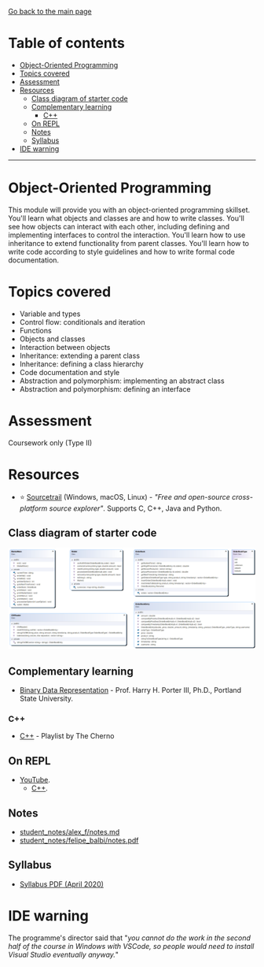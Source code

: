 [Go back to the main page](../../../README.md)

# Table of contents

- [Object-Oriented Programming](#object-oriented-programming)
- [Topics covered](#topics-covered)
- [Assessment](#assessment)
- [Resources](#resources)
  - [Class diagram of starter code](#class-diagram-of-starter-code)
  - [Complementary learning](#complementary-learning)
    - [C&#43;&#43;](#c)
  - [On REPL](#on-repl)
  - [Notes](#notes)
  - [Syllabus](#syllabus)
- [IDE warning](#ide-warning)

---

# Object-Oriented Programming

This module will provide you with an object-oriented programming
skillset. You'll learn what objects and classes are and how to
write classes. You'll see how objects can interact with each
other, including defining and implementing interfaces to control
the interaction. You'll learn how to use inheritance to extend
functionality from parent classes. You'll learn how to write
code according to style guidelines and how to write formal code
documentation.

# Topics covered

- Variable and types
- Control flow: conditionals and iteration
- Functions
- Objects and classes
- Interaction between objects
- Inheritance: extending a parent class
- Inheritance: defining a class hierarchy
- Code documentation and style
- Abstraction and polymorphism: implementing an abstract class
- Abstraction and polymorphism: defining an interface

# Assessment

Coursework only (Type II)

# Resources

- :star: [Sourcetrail](https://www.sourcetrail.com) (Windows, macOS, Linux) - _"Free and open-source cross-platform source explorer"_. Supports C, C++, Java and Python.

## Class diagram of starter code

![class diagram of starter code](./resources/class_diagram_starter_code.png)

## Complementary learning

- [Binary Data Representation](http://web.cecs.pdx.edu/~harry/videos-binary/) - Prof. Harry H. Porter III, Ph.D., Portland State University.

### C&#43;&#43;

- [C++](https://www.youtube.com/playlist?list=PLlrATfBNZ98dudnM48yfGUldqGD0S4FFb) - Playlist by The Cherno

## On REPL

- [YouTube](../../../youtube/README.md).
  - [C++](../../../youtube/README.md#c-2).

## Notes

- [student_notes/alex_f/notes.md](../../../notes/level_5/object-oriented-programming/student_notes/alex_f/notes.md)
- [student_notes/felipe_balbi/notes.pdf](../../../notes/level_5/object-oriented-programming/student_notes/felipe_balbi/notes.pdf)

## Syllabus

- [Syllabus PDF (April 2020)](./OOP-Syllabus.pdf)

# IDE warning

The programme's director said that "_you cannot do the work in the second half of the course in Windows with VSCode, so people would need to install Visual Studio eventually anyway._"
